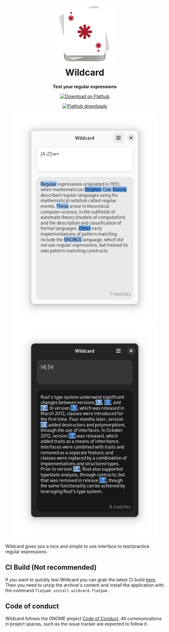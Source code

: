 <h1 align="center">
  <img src="data/icons/hicolor/scalable/apps/io.github.fkinoshita.Wildcard.svg" alt="Wildcard Icon" width="192" height="192"/>
  <br>
  Wildcard
</h1>

<p align="center"><strong>Test your regular expressions</strong></p>

<p align="center">
  <a href="https://flathub.org/apps/details/io.github.fkinoshita.Wildcard">
    <img width="200" alt="Download on Flathub" src="https://flathub.org/assets/badges/flathub-badge-en.svg"/>
  </a>
  <br>
</p>

<p align="center">
  <a href="https://flathub.org/apps/details/io.github.fkinoshita.Wildcard">
    <img alt="Flathub downloads" src="https://img.shields.io/badge/dynamic/json?color=informational&label=downloads&logo=flathub&logoColor=white&query=%24.installs_total&url=https%3A%2F%2Fflathub.org%2Fapi%2Fv2%2Fstats%2Fio.github.fkinoshita.Wildcard"/>
  </a>
</p>

<p align="center">
  <img src="/data/screenshots/preview.png" alt="Preview"/>
  <img src="/data/screenshots/dark.png" alt="Dark"/>
</p>

Wildcard gives you a nice and simple to use interface to test/practice regular expressions.

## CI Build (Not recommended)

If you want to quickly test Wildcard you can grab the latest CI build [here](https://nightly.link/fkinoshita/Wildcard/workflows/flatpak/main).
Then you need to unzip the archive's content and install the application with the command `flatpak install wildcard.flatpak`.

## Code of conduct

Wildcard follows the GNOME project [Code of Conduct](./code-of-conduct.md). All
communications in project spaces, such as the issue tracker are expected to follow it.

